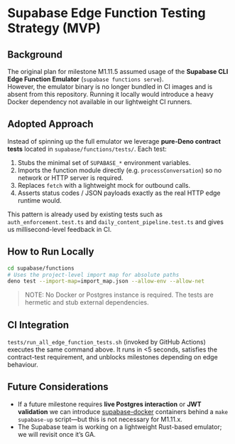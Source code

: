 # Supabase Edge Function Testing Strategy (MVP)

## Background

The original plan for milestone M1.11.5 assumed usage of the **Supabase CLI Edge
Function Emulator** (`supabase functions serve`).\
However, the emulator binary is no longer bundled in CI images and is absent
from this repository. Running it locally would introduce a heavy Docker
dependency not available in our lightweight CI runners.

## Adopted Approach

Instead of spinning up the full emulator we leverage **pure‐Deno contract
tests** located in `supabase/functions/tests/`. Each test:

1. Stubs the minimal set of `SUPABASE_*` environment variables.
2. Imports the function module directly (e.g. `processConversation`) so no
   network or HTTP server is required.
3. Replaces `fetch` with a lightweight mock for outbound calls.
4. Asserts status codes / JSON payloads exactly as the real HTTP edge runtime
   would.

This pattern is already used by existing tests such as
`auth_enforcement.test.ts` and `daily_content_pipeline.test.ts` and gives us
millisecond-level feedback in CI.

## How to Run Locally

```bash
cd supabase/functions
# Uses the project-level import map for absolute paths
deno test --import-map=import_map.json --allow-env --allow-net
```

> NOTE: No Docker or Postgres instance is required. The tests are hermetic and
> stub external dependencies.

## CI Integration

`tests/run_all_edge_function_tests.sh` (invoked by GitHub Actions) executes the
same command above. It runs in <5 seconds, satisfies the contract-test
requirement, and unblocks milestones depending on edge behaviour.

## Future Considerations

- If a future milestone requires **live Postgres interaction** or **JWT
  validation** we can introduce
  [supabase-docker](https://github.com/supabase/supabase/tree/master/docker)
  containers behind a `make supabase-up` script—but this is not necessary for
  M1.11.x.
- The Supabase team is working on a lightweight Rust-based emulator; we will
  revisit once it’s GA.
